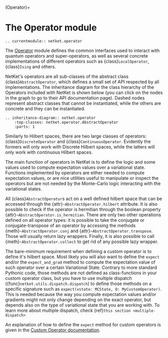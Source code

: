 (Operator)=
# The Operator module

```{eval-rst}
.. currentmodule:: netket.operator
```

The [Operator](netket_operator_api) module defines the common interfaces used to interact with quantum operators and super-operators, as well as several concrete implementations of different operators such as {class}`LocalOperator`, {class}`Ising` and others.

NetKet's operators are all sub-classes of the abstract class {class}`AbstractOperator`, which defines a small set of API respected by all implementations. 
The inheritance diagram for the class hierarchy of the Operators included with NetKet is shown below (you can click on the nodes in the graph to go to their API documentation page). 
Dashed nodes represent abstract classes that cannot be instantiated, while the others are concrete and they can be instantiated.

```{eval-rst}
.. inheritance-diagram:: netket.operator
	:top-classes: netket.operator.AbstractOperator
	:parts: 1

```

Similarly to Hilbert spaces, there are two large classes of operators: {class}`DiscreteOperator` and {class}`ContinuousOperator`. 
Evidently the formers will only work with Discrete Hilbert spaces, while the latters will only work with continuous Hilbert spaces.

The main function of operators in NetKet is to define the logic and some values used to compute expectation values over a variational state.
Functions implemented by operators are either needed to compute expectation values, or are nice utilities useful to manipulate or inspect the operators but are not needed by the Monte-Carlo logic interacting with the variational states.

All {class}`AbstractOperator`s act on a well defined hilbert space that can be accessed through the {attr}`~AbstractOperator.hilbert` attribute.
It is also possible to check if the operator is hermitian through the boolean property {attr}`~AbstractOperator.is_hermitian`.
There are only two other operations defined on all operator types: it is possible to take the conjugate or conjugate-transpose of an operator by accessing the methods
{meth}`~AbstractOperator.conj` and {attr}`~AbstractOperator.transpose`. 
Those will usually return lazy wrappers.
Finally, it is also possible to call {meth}`~AbstractOperator.collect` to get rid of any possible lazy wrapper.

The bare-minimum requirement when defining a custom operator is to define it's hilbert space. 
Most likely you will also want to define the `expect` and/or the `expect_and_grad` method to compute the expectation value of such operator over a certain Variational State. 
Contrary to more standard Pythonic code, those methods are not defined as class-functions in your custom operator class, but you have to use multiple dispatch ({func}`netket.utils.dispatch.dispatch`) to define those methods on a specific signature such as `expect(vstate: MCState, O: MyCustomOperator)`. 
This is needed because the way you compute expectation values and/or gradients might not only change depending on the exact operator, but depends also on the type of variational state that you are working with.
To learn more about multiple dispatch, check {ref}`this section <multiple-dispatch>`

An explanation of how to define the `expect` method for custom operators is given in the [Custom Operator documentation](../advanced/custom_operators).
